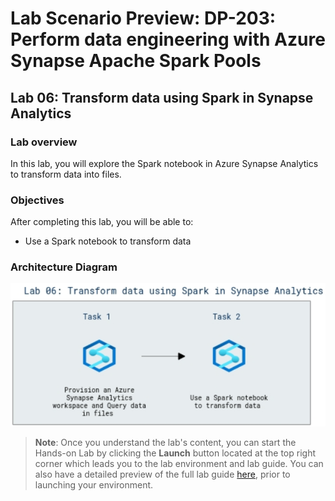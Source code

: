 # Lab Scenario Preview: DP-203: Perform data engineering with Azure Synapse Apache Spark Pools

## Lab 06: Transform data using Spark in Synapse Analytics


### Lab overview

In this lab, you will explore the Spark notebook in Azure Synapse Analytics to transform data into files.

### Objectives
  
After completing this lab, you will be able to:

- Use a Spark notebook to transform data

### Architecture Diagram

   ![Azure portal with a cloud shell pane](./media/lab6.png)

>**Note**: Once you understand the lab's content, you can start the Hands-on Lab by clicking the **Launch** button located at the top right corner which leads you to the lab environment and lab guide. You can also have a detailed preview of the full lab guide [here](https://experience.cloudlabs.ai/#/labguidepreview/2c6b0728-b9f6-47c5-9ac6-8a00110d10e3), prior to launching your environment.
